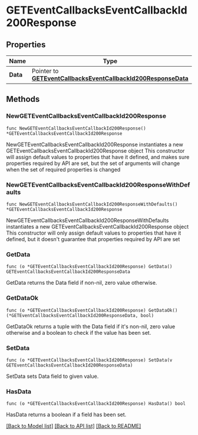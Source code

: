 # GETEventCallbacksEventCallbackId200Response

## Properties

Name | Type | Description | Notes
------------ | ------------- | ------------- | -------------
**Data** | Pointer to [**GETEventCallbacksEventCallbackId200ResponseData**](GETEventCallbacksEventCallbackId200ResponseData.md) |  | [optional] 

## Methods

### NewGETEventCallbacksEventCallbackId200Response

`func NewGETEventCallbacksEventCallbackId200Response() *GETEventCallbacksEventCallbackId200Response`

NewGETEventCallbacksEventCallbackId200Response instantiates a new GETEventCallbacksEventCallbackId200Response object
This constructor will assign default values to properties that have it defined,
and makes sure properties required by API are set, but the set of arguments
will change when the set of required properties is changed

### NewGETEventCallbacksEventCallbackId200ResponseWithDefaults

`func NewGETEventCallbacksEventCallbackId200ResponseWithDefaults() *GETEventCallbacksEventCallbackId200Response`

NewGETEventCallbacksEventCallbackId200ResponseWithDefaults instantiates a new GETEventCallbacksEventCallbackId200Response object
This constructor will only assign default values to properties that have it defined,
but it doesn't guarantee that properties required by API are set

### GetData

`func (o *GETEventCallbacksEventCallbackId200Response) GetData() GETEventCallbacksEventCallbackId200ResponseData`

GetData returns the Data field if non-nil, zero value otherwise.

### GetDataOk

`func (o *GETEventCallbacksEventCallbackId200Response) GetDataOk() (*GETEventCallbacksEventCallbackId200ResponseData, bool)`

GetDataOk returns a tuple with the Data field if it's non-nil, zero value otherwise
and a boolean to check if the value has been set.

### SetData

`func (o *GETEventCallbacksEventCallbackId200Response) SetData(v GETEventCallbacksEventCallbackId200ResponseData)`

SetData sets Data field to given value.

### HasData

`func (o *GETEventCallbacksEventCallbackId200Response) HasData() bool`

HasData returns a boolean if a field has been set.


[[Back to Model list]](../README.md#documentation-for-models) [[Back to API list]](../README.md#documentation-for-api-endpoints) [[Back to README]](../README.md)


